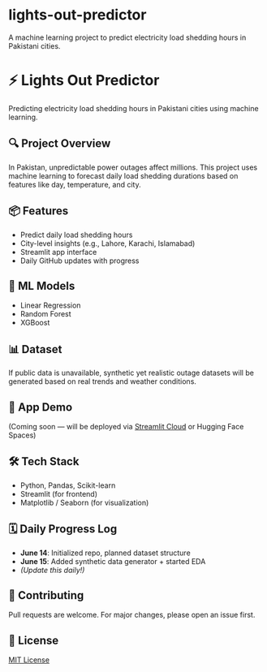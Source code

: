 # lights-out-predictor
A machine learning project to predict electricity load shedding hours in Pakistani cities.

# ⚡ Lights Out Predictor

Predicting electricity load shedding hours in Pakistani cities using machine learning.

## 🔍 Project Overview
In Pakistan, unpredictable power outages affect millions. This project uses machine learning to forecast daily load shedding durations based on features like day, temperature, and city.

## 📦 Features
- Predict daily load shedding hours
- City-level insights (e.g., Lahore, Karachi, Islamabad)
- Streamlit app interface
- Daily GitHub updates with progress

## 🧠 ML Models
- Linear Regression
- Random Forest
- XGBoost

## 📊 Dataset
If public data is unavailable, synthetic yet realistic outage datasets will be generated based on real trends and weather conditions.

## 🚀 App Demo
(Coming soon — will be deployed via [Streamlit Cloud](https://streamlit.io/cloud) or Hugging Face Spaces)

## 🛠️ Tech Stack
- Python, Pandas, Scikit-learn
- Streamlit (for frontend)
- Matplotlib / Seaborn (for visualization)

## 🗓️ Daily Progress Log
- **June 14**: Initialized repo, planned dataset structure
- **June 15**: Added synthetic data generator + started EDA
- _(Update this daily!)_

## 🤝 Contributing
Pull requests are welcome. For major changes, please open an issue first.

## 📄 License
[MIT License](LICENSE)

